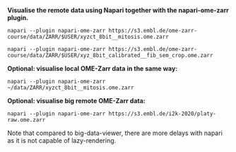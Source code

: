 **Visualise the remote data using Napari together with the napari-ome-zarr plugin.**

```
napari --plugin napari-ome-zarr https://s3.embl.de/ome-zarr-course/data/ZARR/$USER/xyzct_8bit__mitosis.ome.zarr
```

```
napari --plugin napari-ome-zarr https://s3.embl.de/ome-zarr-course/data/ZARR/$USER/xyz_8bit_calibrated__fib_sem_crop.ome.zarr
```

**Optional: visualise local OME-Zarr data in the same way:**
```
napari --plugin napari-ome-zarr ~/data/ZARR/xyzct_8bit__mitosis.ome.zarr
```

**Optional: visualise big remote OME-Zarr data:**
```
napari --plugin napari-ome-zarr https://s3.embl.de/i2k-2020/platy-raw.ome.zarr
```
Note that compared to big-data-viewer, there are more delays with napari as it is not capable of lazy-rendering.
